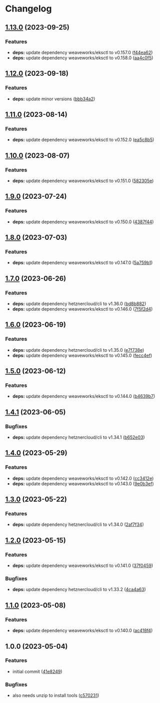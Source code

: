 # Changelog

## [1.13.0](https://github.com/rolehippie/cloud/compare/v1.12.0...v1.13.0) (2023-09-25)


### Features

* **deps:** update dependency weaveworks/eksctl to v0.157.0 ([f44ea62](https://github.com/rolehippie/cloud/commit/f44ea62b6b1f27d84f49adadc8959c32d054c0ec))
* **deps:** update dependency weaveworks/eksctl to v0.158.0 ([aa4c0f5](https://github.com/rolehippie/cloud/commit/aa4c0f53e613a65010655c74cf90da09e0f1831b))

## [1.12.0](https://github.com/rolehippie/cloud/compare/v1.11.0...v1.12.0) (2023-09-18)


### Features

* **deps:** update minor versions ([bbb34a2](https://github.com/rolehippie/cloud/commit/bbb34a2ad8aba6ed2de04b11826c8899077af87d))

## [1.11.0](https://github.com/rolehippie/cloud/compare/v1.10.0...v1.11.0) (2023-08-14)


### Features

* **deps:** update dependency weaveworks/eksctl to v0.152.0 ([ea5c8b5](https://github.com/rolehippie/cloud/commit/ea5c8b588978043579bb5ad1fb692ef271d1fc6b))

## [1.10.0](https://github.com/rolehippie/cloud/compare/v1.9.0...v1.10.0) (2023-08-07)


### Features

* **deps:** update dependency weaveworks/eksctl to v0.151.0 ([582305e](https://github.com/rolehippie/cloud/commit/582305edaf5ed99447225278aedf7bd6272a5086))

## [1.9.0](https://github.com/rolehippie/cloud/compare/v1.8.0...v1.9.0) (2023-07-24)


### Features

* **deps:** update dependency weaveworks/eksctl to v0.150.0 ([4387f44](https://github.com/rolehippie/cloud/commit/4387f447b1ca2092d49813049a2d302f181986f6))

## [1.8.0](https://github.com/rolehippie/cloud/compare/v1.7.0...v1.8.0) (2023-07-03)


### Features

* **deps:** update dependency weaveworks/eksctl to v0.147.0 ([5a759b1](https://github.com/rolehippie/cloud/commit/5a759b17381417ed179a6237c79f0201853b2e1e))

## [1.7.0](https://github.com/rolehippie/cloud/compare/v1.6.0...v1.7.0) (2023-06-26)


### Features

* **deps:** update dependency hetznercloud/cli to v1.36.0 ([bd8b882](https://github.com/rolehippie/cloud/commit/bd8b882a252f700769cf0bbc20c684c819d7619f))
* **deps:** update dependency weaveworks/eksctl to v0.146.0 ([7f5f2d4](https://github.com/rolehippie/cloud/commit/7f5f2d490cb50261e2bf2123638c3f6fb2d51859))

## [1.6.0](https://github.com/rolehippie/cloud/compare/v1.5.0...v1.6.0) (2023-06-19)


### Features

* **deps:** update dependency hetznercloud/cli to v1.35.0 ([e7f738e](https://github.com/rolehippie/cloud/commit/e7f738e81efb5b4105399f3d3266f2ca9ab843c8))
* **deps:** update dependency weaveworks/eksctl to v0.145.0 ([fecc4ef](https://github.com/rolehippie/cloud/commit/fecc4ef509ddbad387931fcb275e71c3d723157d))

## [1.5.0](https://github.com/rolehippie/cloud/compare/v1.4.1...v1.5.0) (2023-06-12)


### Features

* **deps:** update dependency weaveworks/eksctl to v0.144.0 ([b4639b7](https://github.com/rolehippie/cloud/commit/b4639b7973bcfe0a74288dd0b38cf7dba237002b))

## [1.4.1](https://github.com/rolehippie/cloud/compare/v1.4.0...v1.4.1) (2023-06-05)


### Bugfixes

* **deps:** update dependency hetznercloud/cli to v1.34.1 ([b652e03](https://github.com/rolehippie/cloud/commit/b652e0320638c0f66f7297d0a75b2cf856e12c95))

## [1.4.0](https://github.com/rolehippie/cloud/compare/v1.3.0...v1.4.0) (2023-05-29)


### Features

* **deps:** update dependency weaveworks/eksctl to v0.142.0 ([cc3412e](https://github.com/rolehippie/cloud/commit/cc3412ef89f6a86124e2ef1d9804c5939017d0bf))
* **deps:** update dependency weaveworks/eksctl to v0.143.0 ([9e0b3ef](https://github.com/rolehippie/cloud/commit/9e0b3ef21a82c26ded5d74d70b474206eb05119f))

## [1.3.0](https://github.com/rolehippie/cloud/compare/v1.2.0...v1.3.0) (2023-05-22)


### Features

* **deps:** update dependency hetznercloud/cli to v1.34.0 ([2af7f34](https://github.com/rolehippie/cloud/commit/2af7f340b19dc492560a74f2416e5feb6b1183de))

## [1.2.0](https://github.com/rolehippie/cloud/compare/v1.1.0...v1.2.0) (2023-05-15)


### Features

* **deps:** update dependency weaveworks/eksctl to v0.141.0 ([37f0459](https://github.com/rolehippie/cloud/commit/37f0459668ad4022c9e301ea79c520e9ab10d87d))


### Bugfixes

* **deps:** update dependency hetznercloud/cli to v1.33.2 ([4ca4a63](https://github.com/rolehippie/cloud/commit/4ca4a6359a19d808de2e9fcf74cfc0933b3838ae))

## [1.1.0](https://github.com/rolehippie/cloud/compare/v1.0.0...v1.1.0) (2023-05-08)


### Features

* **deps:** update dependency weaveworks/eksctl to v0.140.0 ([ac418f4](https://github.com/rolehippie/cloud/commit/ac418f43b7e518a6106da326f69c1c2090b66cc1))

## 1.0.0 (2023-05-04)


### Features

* initial commit ([41e8249](https://github.com/rolehippie/cloud/commit/41e82493d43050eefec0ad8c97b0ef261d229ce6))


### Bugfixes

* also needs unzip to install tools ([c570231](https://github.com/rolehippie/cloud/commit/c5702313687a35c8e74bf3abb066208642403b10))
